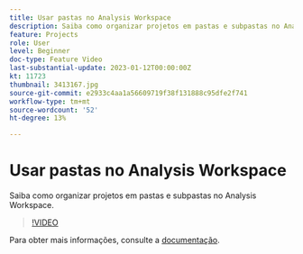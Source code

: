 ```yaml
---
title: Usar pastas no Analysis Workspace
description: Saiba como organizar projetos em pastas e subpastas no Analysis Workspace.
feature: Projects
role: User
level: Beginner
doc-type: Feature Video
last-substantial-update: 2023-01-12T00:00:00Z
kt: 11723
thumbnail: 3413167.jpg
source-git-commit: e2933c4aa1a56609719f38f131888c95dfe2f741
workflow-type: tm+mt
source-wordcount: '52'
ht-degree: 13%

---
```



# Usar pastas no Analysis Workspace

Saiba como organizar projetos em pastas e subpastas no Analysis Workspace.

>[!VIDEO](https://video.tv.adobe.com/v/3413167/?quality=12&learn=on)

Para obter mais informações, consulte a [documentação](https://experienceleague.adobe.com/docs/analytics/analyze/analysis-workspace/build-workspace-project/workspace-folders/about-folders.html).
